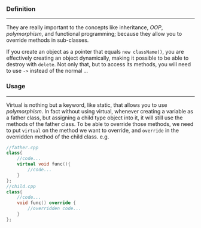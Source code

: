 ### Definition
---
They are really important to the concepts like inheritance, $OOP$, $polymorphism$, and functional programming; because they allow you to override methods in sub-classes.

If you create an object as a pointer that equals `new className()`, you are effectively creating an object dynamically, making it possible to be able to destroy with `delete`.
Not only that, but to access its methods, you will need to use `->` instead of the normal `.`.
### Usage
---
Virtual is nothing but a keyword, like static, that allows you to use $polymorphism$. In fact without using virtual, whenever creating a variable as a father class, but assigning a child type object into it, it will still use the methods of the father class. To be able to override those methods, we need to put `virtual` on the method we want to override, and `override` in the overridden method of the child class.
e.g.

```cpp
//father.cpp
class{
	//code...
	virtual void func(){
		//code...
	}
};
//child.cpp
class{
	//code...
	void func() override {
		//overridden code...
	}
};
```